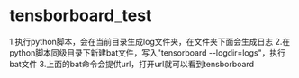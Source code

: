 # tensborboard_test
1.执行python脚本，会在当前目录生成log文件夹，在文件夹下面会生成日志
2.在python脚本同级目录下新建bat文件，写入"tensorboard --logdir=logs"，执行bat文件
3.上面的bat命令会提供url，打开url就可以看到tensborboard
